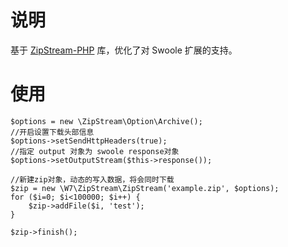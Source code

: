 # 说明
基于 [ZipStream-PHP](https://github.com/maennchen/ZipStream-PHP) 库，优化了对 Swoole 扩展的支持。

# 使用

```
$options = new \ZipStream\Option\Archive();
//开启设置下载头部信息
$options->setSendHttpHeaders(true);
//指定 output 对象为 swoole response对象
$options->setOutputStream($this->response());

//新建zip对象，动态的写入数据，将会同时下载
$zip = new \W7\ZipStream\ZipStream('example.zip', $options);
for ($i=0; $i<100000; $i++) {
    $zip->addFile($i, 'test');
}

$zip->finish();
```
